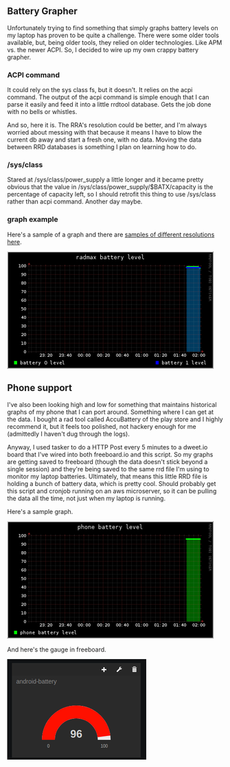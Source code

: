 ## Battery Grapher

Unfortunately trying to find something that simply graphs battery levels on my
laptop has proven to be quite a challenge. There were some older tools
available, but, being older tools, they relied on older technologies. Like APM
vs. the newer ACPI. So, I decided to wire up my own crappy battery grapher.

### ACPI command

It could rely on the sys class fs, but it doesn't. It relies on the acpi
command. The output of the acpi command is simple enough that I can parse it
easily and feed it into a little rrdtool database. Gets the job done with no
bells or whistles.

And so, here it is. The RRA's resolution could be better, and I'm always worried
about messing with that because it means I have to blow the current db away and
start a fresh one, with no data. Moving the data between RRD databases is
something I plan on learning how to do.

### /sys/class

Stared at /sys/class/power_supply a little longer and it became pretty obvious
that the value in /sys/class/power_supply/$BATX/capacity is the percentage of
capacity left, so I should retrofit this thing to use /sys/class rather than
acpi command. Another day maybe.

### graph example

Here's a sample of a graph and there are [samples of different resolutions here](graphs.md).

![](graph_3h.png)

## Phone support

I've also been looking high and low for something that maintains historical
graphs of my phone that I can port around. Something where I can get at the
data. I bought a rad tool called AccuBattery of the play store and I highly
recommend it, but it feels too polished, not hackery enough for me (admittedly I
haven't dug through the logs).

Anyway, I used tasker to do a HTTP Post every 5 minutes to a dweet.io board that
I've wired into both freeboard.io and this script. So my graphs are getting
saved to freeboard (though the data doesn't stick beyond a single session) and
they're being saved to the same rrd file I'm using to monitor my laptop
batteries. Ultimately, that means this little RRD file is holding a bunch of
battery data, which is pretty cool. Should probably get this script and cronjob
running on an aws microserver, so it can be pulling the data all the time, not
just when my laptop is running.

Here's a sample graph.

![](graph_phone_3h.png)

And here's the gauge in freeboard.

![](freeboard_phone_graph.png)
